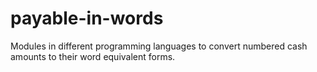 # payable-in-words
Modules in different programming languages to convert numbered cash amounts to their word equivalent forms. 
